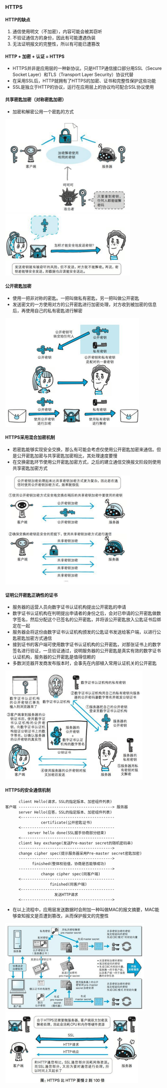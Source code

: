 ### HTTPS
#### HTTP的缺点
1. 通信使用明文（不加密），内容可能会被其窃听
2. 不验证通信方的身份，因此有可能遭遇伪装
3. 无法证明报文的完整性，所以有可能已遭篡改

#### HTTP + 加密 + 认证  = HTTPS
- HTTPS并非是应用层的一种新协议。只是HTTP通信接口部分用SSL（Secure Socket Layer）和TLS（Transport Layer Security）协议代替
- 在采用SSL后，HTTP就拥有了HTTPS的加密、证书和完整性保护这些功能
- SSL是独立于HTTP的协议，运行在应用层上的协议均可配合SSL协议使用

#### 共享密匙加密（对称密匙加密）
- 加密和解密公用一个密匙的方式

<img src="./assets/共享密匙加密.png" width="400" height="300" />
<img src="./assets/密匙发送问题.png" width="400" height="200" />

#### 公开密匙加密
- 使用一把非对称的密匙。一把叫做私有密匙，另一把叫做公开密匙
- 发送密文的一方使用对方的公开密匙进行加密处理，对方收到被加密的信息后，再使用自己的私有密匙进行解密

<img src="./assets/公开密匙加密.png" width="430" height="350" />

#### HTTPS采用混合加密机制
- 若密匙能够实现安全交换，那么有可能会考虑仅使用公开密匙加密来通信。但是公开密匙加密与共享密匙加密相比，其处理速度要慢
- 在交换密匙环节使用公开密匙加密方式，之后的建立通信交换报文阶段则使用共享密匙加密方式

<img src="./assets/混合加密.png" width="400" height="350" />

#### 证明公开密匙正确性的证书
- 服务器的运营人员向数字证书认证机构提出公开密匙的申请
- 数字证书认证机构在判明提出申请者的身份之后，会对已申请的公开密匙做数字签名，然后分配这个已签名的公开密匙，并将该公开密匙放入公匙证书后绑定在一起
- 服务器会将这份由数字证书认证机构颁发的公匙证书发送给客户端，以进行公匙密匙加密方式通信
- 接到证书的客户端可使用数字证书认证机构的公开密匙，对那张证书上的数字签名进行验证，一旦验证通过，说明服务器的公开密匙是真实有效的数字证书认证机构，服务器的公开密匙是值得信赖的
- 多数浏览器开发商发布版本时，会事先在内部植入常用认证机关的公开密匙

<img src="./assets/公匙证书.png" width="440" height="350" />

#### HTTPS的安全通信机制
```
      client Hello(请求，SSL的指定版本、加密组件列表)  
客户端 ------------------------------------------> 服务器
      server Hello(应答，SSL的指定版本、加密组件列表)
      <------------------------------------------
                certificate(公开密匙证书)
      <------------------------------------------      
          server hello done(SSL握手协商部分结束)
      <------------------------------------------ 
      client key exchange(发送Pre-master secret的随机密码串)
      ------------------------------------------>   
      change cipher spec(提示服务器采用Pre-master secret密匙加密)
      ------------------------------------------>
            finished(整体校验值，协商是否能够成功)
      ------------------------------------------>
                change cipher spec(同客户端)
      <------------------------------------------
                    finished(同客户端)
      <------------------------------------------
                      发送HTTP请求
      <----------------------------------------->
```
- 在以上流程中，应用层发送数据时会附加一种叫做MAC的报文摘要，MAC能够查知报文是否遭到篡改，从而保护报文的完整性

<img src="./assets/通信过程.png" width="445" height="280" />

<img src="./assets/HTTPS速度.png" width="426" height="230" />